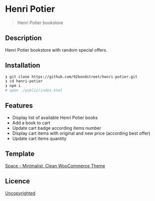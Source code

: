 # Henri Potier

> Henri Potier bookstore

## Description

Henri Potier bookstore with random special offers.

## Installation

```sh
❯ git clone https://github.com/92bondstreet/henri-potier.git
❯ cd henri-potier
❯ npm i
# open ./public/index.html
```

## Features

* Display list of available Henri Potier books
* Add a book to cart
* Update cart badge according items number
* Display cart items with original and new price (according best offer)
* Update cart items quantity

## Template

[Space - Minimalist, Clean WooCommerce Theme](http://themeforest.net/item/space-minimalist-clean-woocommerce-theme/13450223?s_rank=6)

## Licence

[Uncopyrighted](http://zenhabits.net/uncopyright/)
